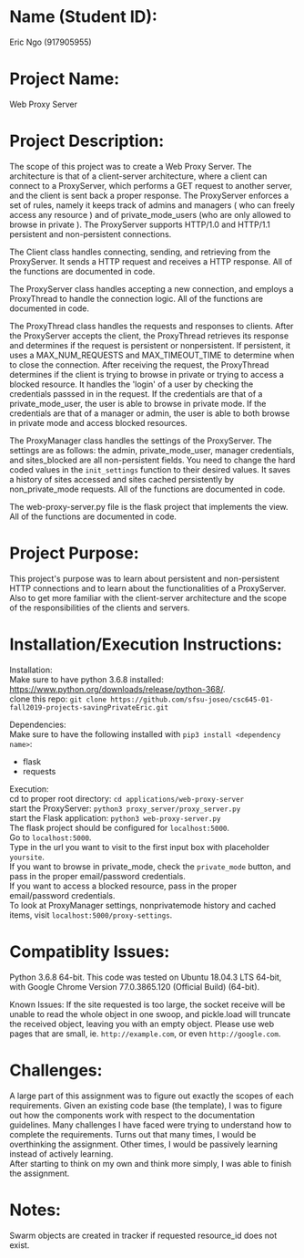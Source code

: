 # Name (Student ID):
Eric Ngo (917905955)

# Project Name: 
Web Proxy Server

# Project Description:
The scope of this project was to create a Web Proxy Server. The architecture is that of a client-server architecture, where a client can connect to a ProxyServer, which performs a GET request to another server, and the client is sent back a proper response. The ProxyServer enforces a set of rules, namely it keeps track of admins and managers ( who can freely access any resource ) and of private_mode_users (who are only allowed to browse in private ).  The ProxyServer supports HTTP/1.0 and HTTP/1.1 persistent and non-persistent connections.

The Client class handles connecting, sending, and retrieving from the ProxyServer. It sends a HTTP request and receives a HTTP response. All of the functions are documented in code.

The ProxyServer class handles accepting a new connection, and employs a ProxyThread to handle the connection logic. All of the functions are documented in code.

The ProxyThread class handles the requests and responses to clients. After the ProxyServer accepts the client, the ProxyThread retrieves its response and determines if the request is persistent or nonpersistent. If persistent, it uses a MAX_NUM_REQUESTS and MAX_TIMEOUT_TIME to determine when to close the connection. After receiving the request, the ProxyThread determines if the client is trying to browse in private or trying to access a blocked resource. It handles the 'login' of a user by checking the credentials passsed in in the request. If the credentials are that of a private_mode_user, the user is able to browse in private mode. If the credentials are that of a manager or admin, the user is able to both browse in private mode and access blocked resources.

The ProxyManager class handles the settings of the ProxyServer. The settings are as follows: the admin, private_mode_user, manager credentials, and sites_blocked are all non-persistent fields. You need to change the hard coded values in the `init_settings` function to their desired values. It saves a history of sites accessed and sites cached persistently by non_private_mode requests. All of the functions are documented in code.

The web-proxy-server.py file is the flask project that implements the view. All of the functions are documented in code.

# Project Purpose:
This project's purpose was to learn about persistent and non-persistent HTTP connections and to learn about the functionalities of a ProxyServer. Also to get more familiar with the client-server architecture and the scope of the responsibilities of the clients and servers.

# Installation/Execution Instructions:
Installation:  
Make sure to have python 3.6.8 installed: https://www.python.org/downloads/release/python-368/.  
clone this repo: `git clone https://github.com/sfsu-joseo/csc645-01-fall2019-projects-savingPrivateEric.git`  

Dependencies:  
Make sure to have the following installed with `pip3 install <dependency name>`:  
- flask
- requests

Execution:    
cd to proper root directory: `cd applications/web-proxy-server`  
start the ProxyServer: `python3 proxy_server/proxy_server.py`  
start the Flask application: `python3 web-proxy-server.py`  
The flask project should be configured for `localhost:5000`.  
Go to `localhost:5000`.  
Type in the url you want to visit to the first input box with placeholder `yoursite`.  
If you want to browse in private_mode, check the `private_mode` button, and pass in the proper email/password credentials.  
If you want to access a blocked resource, pass in the proper email/password credentials.  
To look at ProxyManager settings, nonprivatemode history and cached items, visit `localhost:5000/proxy-settings`.  

# Compatiblity Issues:
Python 3.6.8 64-bit. This code was tested on Ubuntu 18.04.3 LTS 64-bit, with Google Chrome Version 77.0.3865.120 (Official Build) (64-bit).

Known Issues: If the site requested is too large, the socket receive will be unable to read the whole object in one swoop, and pickle.load will truncate the received object, leaving you with an empty object. Please use web pages that are small, ie. `http://example.com`, or even `http://google.com`.  

# Challenges:
A large part of this assignment was to figure out exactly the scopes of each requirements. Given an existing code base (the template), I was to figure out how the components work with respect to the documentation guidelines. Many challenges I have faced were trying to understand how to complete the requirements. Turns out that many times, I would be overthinking the assignment. Other times, I would be passively learning instead of actively learning.  
After starting to think on my own and think more simply, I was able to finish the assignment.

# Notes:
Swarm objects are created in tracker if requested resource_id does not exist.